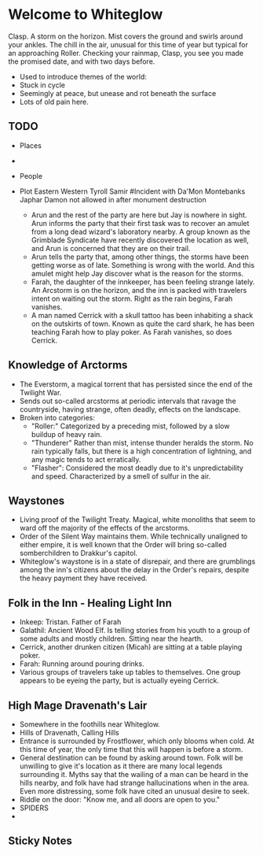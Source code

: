 # Welcome to Whiteglow

Clasp. A storm on the horizon. Mist covers the ground and swirls around your ankles. The chill in the air, unusual for this time of year but typical for an approaching Roller. Checking your rainmap, Clasp, you see you made the promised date, and with two days before.

- Used to introduce themes of the world:
 - Stuck in cycle
 - Seemingly at peace, but unease and rot beneath the surface
 - Lots of old pain here.

## TODO

- Places
 - 
- People
- Plot
Eastern Western Tyroll
Samir #Incident with Da'Mon
Montebanks
Japhar Damon not allowed in after monument destruction

  - Arun and the rest of the party are here but Jay is nowhere in sight.  Arun informs the party that their first task was to recover an amulet from a long dead wizard's laboratory nearby. A group known as the Grimblade Syndicate have recently discovered the location as well, and Arun is concerned that they are on their trail.
  - Arun tells the party that, among other things, the storms have been getting worse as of late. Something is wrong with the world. And this amulet might help Jay discover what is the reason for the storms.
  - Farah, the daughter of the innkeeper, has been feeling strange lately. An Arcstorm is on the horizon, and the inn is packed with travelers intent on waiting out the storm. Right as the rain begins, Farah vanishes.
  - A man named Cerrick with a skull tattoo has been inhabiting a shack on the outskirts of town. Known as quite the card shark, he has been teaching Farah how to play poker. As Farah vanishes, so does Cerrick.

## Knowledge of Arctorms

- The Everstorm, a magical torrent that has persisted since the end of the Twilight War.
- Sends out so-called arcstorms at periodic intervals that ravage the countryside, having strange, often deadly, effects on the landscape.
- Broken into categories:
  - "Roller:" Categorized by a preceding mist, followed by a slow buildup of heavy rain.
  - "Thunderer" Rather than mist, intense thunder heralds the storm. No rain typically falls, but there is a high concentration of lightning, and any magic tends to act erratically.
  - "Flasher": Considered the most deadly due to it's unpredictability and speed. Characterized by a smell of sulfur in the air.

## Waystones

- Living proof of the Twilight Treaty. Magical, white monoliths that seem to ward off the majority of the effects of the arcstorms.
- Order of the Silent Way maintains them. While technically unaligned to either empire, it is well known that the Order will bring so-called somberchildren to Drakkur's capitol.
- Whiteglow's waystone is in a state of disrepair, and there are grumblings among the inn's citizens about the delay in the Order's repairs, despite the heavy payment they have received.

## Folk in the Inn - Healing Light Inn

- Inkeep: Tristan. Father of Farah
- Galathil: Ancient Wood Elf. Is telling stories from his youth to a group of some adults and mostly children. Sitting near the hearth.
- Cerrick, another drunken citizen (Micah) are sitting at a table playing poker.
- Farah: Running around pouring drinks. 
- Various groups of travelers take up tables to themselves. One group appears to be eyeing the party, but is actually eyeing Cerrick.

## High Mage Dravenath's Lair

- Somewhere in the foothills near Whiteglow.
- Hills of Dravenath, Calling Hills
- Entrance is surrounded by Frostflower, which only blooms when cold. At this time of year, the only time that this will happen is before a storm.
- General destination can be found by asking around town. Folk will be unwilling to give it's location as it there are many local legends surrounding it. Myths say that the wailing of a man can be heard in the hills nearby, and folk have had strange hallucinations when in the area. Even more distressing, some folk have cited an unusual desire to seek.
- Riddle on the door: "Know me, and all doors are open to you."
- SPIDERS
- 

## Sticky Notes
